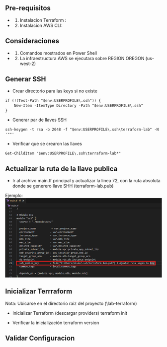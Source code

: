 ## Pre-requisitos
* 1. Instalacion Terraform : 
* 2. Instalacion AWS CLI:

## Consideraciones
* 1. Comandos mostrados en Power Shell
* 2. La infraestructura AWS se ejecutara sobre REGION OREGON (us-west-2)

## Generar SSH

* Crear directorio para las keys si no existe
```
if (!(Test-Path "$env:USERPROFILE\.ssh")) {
    New-Item -ItemType Directory -Path "$env:USERPROFILE\.ssh"
}
```
* Generar par de llaves SSH
```
ssh-keygen -t rsa -b 2048 -f "$env:USERPROFILE\.ssh\terraform-lab" -N '""'
```

* Verificar que se crearon las llaves
```
Get-ChildItem "$env:USERPROFILE\.ssh\terraform-lab*"
```

## Actualizar la ruta de la llave publica

* Ir al archivo main.tf principal y actualizar la linea 72, con la ruta absoluta donde se generero llave SHH (terraform-lab.pub) 

Ejemplo: 
![SHH key pub](images/ssh.png)


## Inicializar Terrraform

Nota: Ubicarse en el directorio raiz del proyecto (\lab-terraform)

* Inicializar Terraform (descargar providers)
terraform init

* Verificar la inicialización
terraform version


## Validar Configuracion

